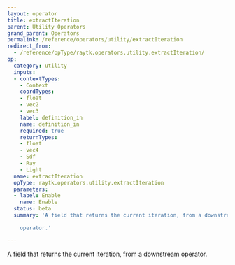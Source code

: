 ```yaml
---
layout: operator
title: extractIteration
parent: Utility Operators
grand_parent: Operators
permalink: /reference/operators/utility/extractIteration
redirect_from:
  - /reference/opType/raytk.operators.utility.extractIteration/
op:
  category: utility
  inputs:
  - contextTypes:
    - Context
    coordTypes:
    - float
    - vec2
    - vec3
    label: definition_in
    name: definition_in
    required: true
    returnTypes:
    - float
    - vec4
    - Sdf
    - Ray
    - Light
  name: extractIteration
  opType: raytk.operators.utility.extractIteration
  parameters:
  - label: Enable
    name: Enable
  status: beta
  summary: 'A field that returns the current iteration, from a downstream

    operator.'

---
```



A field that returns the current iteration, from a downstream
operator.